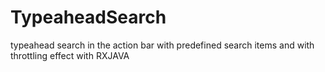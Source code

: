 # TypeaheadSearch
 typeahead search in the action bar with predefined search items and with throttling effect with RXJAVA
